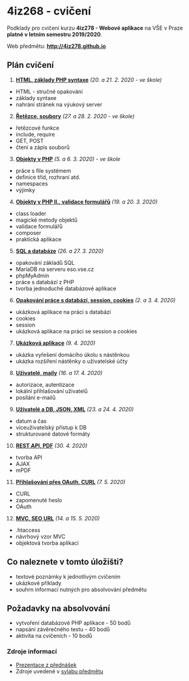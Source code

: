 # 4iz268 - cvičení

Podklady pro cvičení kurzu **4iz278 - Webové aplikace** na VŠE v Praze **platné v letním semestru 2019/2020**.

Web předmětu: **http://4iz278.github.io**

## Plán cvičení

1. **[HTML, základy PHP syntaxe](./01-html-zaklady-php/)** *(20. a 21. 2. 2020 - ve škole)*
  * HTML - stručné opakování
  * základy syntaxe
  * nahrání stránek na výukový server
2. **[Řetězce, soubory](./02-retezce-soubory)** *(27. a 28. 2. 2020 - ve škole)*
  * řetězcové funkce
  * include, require
  * GET, POST
  * čtení a zápis souborů
3. **[Objekty v PHP](./03-objekty)** *(5. a 6. 3. 2020) - ve škole*
  * práce s file systémem
  * definice tříd, rozhraní atd.
  * namespaces
  * výjimky
4. **[Objekty v PHP II., validace formulářů](./04-objekty-II-validace)** *(19. a 20. 3. 2020)*
  * class loader
  * magické metody objektů
  * validace formulářů
  * composer
  * praktická aplikace
5. **[SQL a databáze](./05-sql-databaze)** *(26. a 27. 3. 2020)*
  * opakování základů SQL
  * MariaDB na serveru eso.vse.cz
  * phpMyAdmin
  * práce s databází z PHP
  * tvorba jednoduché databázové aplikace
6. **[Opakování práce s databází, session, cookies](./06-session-cookies)** *(2. a 3. 4. 2020)*
  * ukázková aplikace na práci s databází
  * cookies
  * session  
  * ukázková aplikace na práci se session a cookies
7. **[Ukázková aplikace](./07-ukazkova-aplikace)** *(9. 4. 2020)*  
  * ukázka vyřešení domácího úkolu s nástěnkou
  * ukázka rozšíření nástěnky o uživatelské účty
8. **[Uživatelé, maily](./08-uzivatele-maily)** *(16. a 17. 4. 2020)*
  * autorizace, autentizace
  * lokální přihlašování uživatelů
  * posílání e-mailů
9. **[Uživatelé a DB, JSON, XML](./09-uzivatele-db-json-xml)** *(23. a 24. 4. 2020)* 
  * datum a čas
  * víceuživatelský přístup k DB
  * strukturované datové formáty
10. **[REST API, PDF](./10-mvc/10-db.sql)** *(30. 4. 2020)*
  * tvorba API
  * AJAX
  * mPDF 
11. **[Přihlašování přes OAuth, CURL](./11-oauth-curl)** *(7. 5. 2020)*  
  * CURL  
  * zapomenuté heslo
  * OAuth
12. **[MVC, SEO URL](./12-mvc-seo-url)** *(14. a 15. 5. 2020)*   
  * .htaccess
  * návrhový vzor MVC
  * objektová tvorba aplikací  

## Co naleznete v tomto úložišti?

 * textové poznámky k jednotlivým cvičením
 * ukázkové příklady
 * souhrn informací nutných pro absolvování předmětu

## Požadavky na absolvování
 * vytvoření databázové PHP aplikace - 50 bodů
 * napsání závěrečného testu - 40 bodů
 * aktivita na cvičeních - 10 bodů

### Zdroje informací
 * [Prezentace z přednášek](http://4iz278.github.io/prednasky/)
 * Zdroje uvedené v [sylabu předmětu](./sylabus.pdf)
